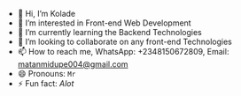 - 👋 Hi, I’m Kolade
- 👀 I’m interested in Front-end Web Development
- 🌱 I’m currently learning the Backend Technologies
- 💞️ I’m looking to collaborate on any front-end Technologies
- 📫 How to reach me, WhatsApp: +2348150672809, Email: matanmidupe004@gmail.com
- 😄 Pronouns: ```Mr```
- ⚡ Fun fact: *Alot*

<!---
kolamat/kolamat is a ✨ special ✨ repository because its `README.md` (this file) appears on your GitHub profile.
You can click the Preview link to take a look at your changes.
--->
